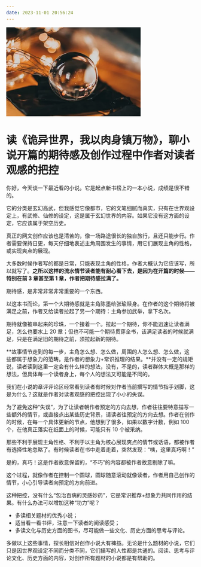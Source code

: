 ```yaml
---
date: 2023-11-01 20:56:24
---
```


![Image](assets/F92WBRobgAA3aRt.png)

# 读《诡异世界，我以肉身镇万物》，聊小说开篇的期待感及创作过程中作者对读者观感的把控

你好，今天谈一下最近看的小说。它是起点新书榜上的一本小说，成绩是很不错的。

它的分类是玄幻高武，但我感觉它像都市，它的文笔细腻而真实，只有在世界观设定上，有武修、仙修的设定，这是属于玄幻世界的内容。如果它没有这方面的设定，它应该属于架空历史。

真正的网文创作应该也是清苦的，像一场路途很长的独自旅行，且还只能步行。作者需要保持日更，每天仔细地表述主角周围发生的事情，用它们展现主角的性格，或实现爽点的展现。

大多数时候作者写的都是日常，只能表现主角的性格，作者大概认为它应该写，所以就写了。**之所以这样的流水情节读者能有耐心看下去，是因为在开篇的时候——特别在前 3 章甚至第 1 章，作者把期待感拉满了。**

期待感，是非常非常非常重要的一个东西。

以这本书而论，第一个大期待感就是主角陈墨给张瑜赎身。在作者的这个期待将被满足之前，作者又给读者拉起了另一个期待：主角参加武举，拿下名次。

期待就像被串起来的珍珠，一个接着一个。拉起一个期待，你不能迅速让读者满足，怎么也要水上 20 章；但也不可能一个期待贯穿全书，该满足读者的时候就满足，只是在满足旧的期待之前，须拉起新的期待。

**故事情节走到的每一步，主角怎么想、怎么做，周围的人怎么想、怎么做，这些都属于想象力的范畴。是作者的想象力+常识推理的结果。**并没有一定的规矩说，读者读到这里一定会有什么样的想法，没有，不是的，读者群体大概是那样的想法，但具体每一个读者身上，每个人的想法又可能是不同的。

我们在小说的章评评论区经常看到读者有时候对作者当前撰写的情节指手划脚，这是为什么？这就是作者对读者观感的把控出现了小小的失误。

为了避免这种“失误”，为了让读者朝作者预定的方向去想，作者往往要特意描写一些额外的情节，或直接点出某些历史背景，请读者往预定的方向去想。作者在创作的时候，在每一个具体更新的节点，他想到了很多，如果以数字计数，例如 100 个，在他真正落实在纸面上的时候，可能只有 10 个被采纳。

那些不利于展现主角性格、不利于以主角为核心展现爽点的情节或话语，都被作者有选择性地忽略了。有时候读者在书中走着走着，突然发现：“咦，这里真巧啊！”

是的，真巧！这是作者故意保留的，“不巧”的内容都被作者故意剔除了嘛。

这个过程，就像作者在控制一个圆球，圆球随意滚动就像读者，作者用自己创作的情节，小心引导读者向预定的方向前进。

这种把控，没有什么“包治百病的灵感妙药”，它是常识推荐+想象力共同作用的结果。有什么办法可以增加这种“功力”呢？

- 多读相关题材的优秀小说；
- 适当看一看书评，注意一下读者的阅读感受；
- 多读文化与历史方面的图书，尽可能做一些文化、历史方面的思考与评论。

多做以上这些事情，探长相信对创作小说大有裨益。无论是什么题材的小说，它们只是因世界观设定不同而分类不同，它们描写的人性都是共通的。阅读、思考与评论文化、历史方面的内容，对创作所有题材的小说都是有帮助的。
